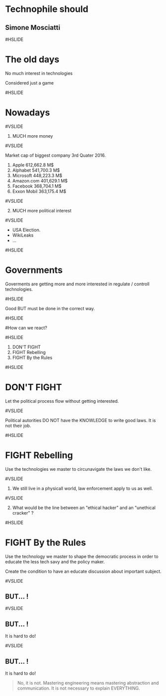 # Technophile should 

## Simone Mosciatti

#HSLIDE

# The old days

No much interest in technologies

Considered just a game

#HSLIDE

# Nowadays

#VSLIDE

1. MUCH more money

#VSLIDE

Market cap of biggest company 3rd Quater 2016.

1. Apple 612,662.8 M$
2. Alphabet 541,700.3 M$
3. Microsoft 448,223.3 M$
4. Amazon.com 401,629.1 M$
5. Facebook 368,704.1 M$
6. Exxon Mobil 363,175.4 M$

#VSLIDE

2. MUCH more political interest

#VSLIDE

* USA Election.
* WikiLeaks
* ...

#HSLIDE

# Governments

Goverments are getting more and more interested in regulate / controll technologies.

#HSLIDE

Good BUT must be done in the correct way.

#HSLIDE

#How can we react?

#HSLIDE

1. DON'T FIGHT
2. FIGHT Rebelling
3. FIGHT By the Rules

#HSLIDE

# DON'T FIGHT
Let the political process flow without getting interested.

#VSLIDE

Political autorities DO NOT have the KNOWLEDGE to write good laws.
It is not their job.

#HSLIDE

# FIGHT Rebelling

Use the technologies we master to circunavigate the laws we don't like.

#VSLIDE

1. We still live in a physicall world, law enforcement apply to us as well.

#VSLIDE

2. What would be the line between an "ethical hacker" and an "unethical cracker" ?

#HSLIDE

# FIGHT By the Rules

Use the technology we master to shape the democratic process in order to educate the less tech savy and the policy maker.

Create the condition to have an educate discussion about important subject.

#VSLIDE

## BUT... !

#VSLIDE

## BUT... !

It is hard to do!


#VSLIDE

## BUT... !

It is hard to do!
> No, it is not. Mastering engineering means mastering abstraction and communication. It is not necessary to explain EVERYTHING.
